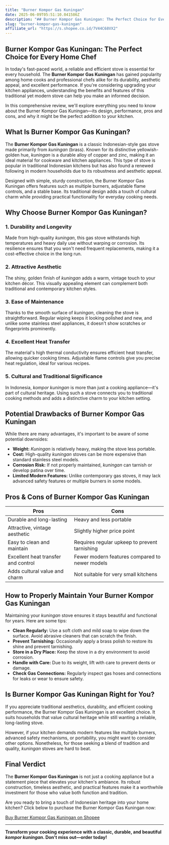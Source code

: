 ```yaml
---
title: "Burner Kompor Gas Kuningan"
date: 2025-06-09T05:51:10.041586Z
description: "## Burner Kompor Gas Kuningan: The Perfect Choice for Every Home Chef..."
slug: "burner-kompor-gas-kuningan"
affiliate_url: "https://s.shopee.co.id/7V44C68VX2"
---
```

## Burner Kompor Gas Kuningan: The Perfect Choice for Every Home Chef

In today's fast-paced world, a reliable and efficient stove is essential for every household. The **Burner Kompor Gas Kuningan** has gained popularity among home cooks and professional chefs alike for its durability, aesthetic appeal, and excellent performance. If you're considering upgrading your kitchen appliances, understanding the benefits and features of this traditional yet modern stove can help you make an informed decision.

In this comprehensive review, we'll explore everything you need to know about the Burner Kompor Gas Kuningan—its design, performance, pros and cons, and why it might be the perfect addition to your kitchen.

## What Is Burner Kompor Gas Kuningan?

The **Burner Kompor Gas Kuningan** is a classic Indonesian-style gas stove made primarily from *kuningan* (brass). Known for its distinctive yellowish-golden hue, *kuningan* is a durable alloy of copper and zinc, making it an ideal material for cookware and kitchen appliances. This type of stove is popular in traditional Indonesian kitchens but has also found a renewed following in modern households due to its robustness and aesthetic appeal.

Designed with simple, sturdy construction, the Burner Kompor Gas Kuningan offers features such as multiple burners, adjustable flame controls, and a stable base. Its traditional design adds a touch of cultural charm while providing practical functionality for everyday cooking needs.

## Why Choose Burner Kompor Gas Kuningan?

### 1. Durability and Longevity

Made from high-quality *kuningan*, this gas stove withstands high temperatures and heavy daily use without warping or corrosion. Its resilience ensures that you won't need frequent replacements, making it a cost-effective choice in the long run.

### 2. Attractive Aesthetic

The shiny, golden finish of *kuningan* adds a warm, vintage touch to your kitchen décor. This visually appealing element can complement both traditional and contemporary kitchen styles.

### 3. Ease of Maintenance

Thanks to the smooth surface of *kuningan*, cleaning the stove is straightforward. Regular wiping keeps it looking polished and new, and unlike some stainless steel appliances, it doesn't show scratches or fingerprints prominently.

### 4. Excellent Heat Transfer

The material's high thermal conductivity ensures efficient heat transfer, allowing quicker cooking times. Adjustable flame controls give you precise heat regulation, ideal for various recipes.

### 5. Cultural and Traditional Significance

In Indonesia, *kompor kuningan* is more than just a cooking appliance—it's part of cultural heritage. Using such a stove connects you to traditional cooking methods and adds a distinctive charm to your kitchen setting.

## Potential Drawbacks of Burner Kompor Gas Kuningan

While there are many advantages, it's important to be aware of some potential downsides:

- **Weight:** *Kuningan* is relatively heavy, making the stove less portable.
- **Cost:** High-quality *kuningan* stoves can be more expensive than standard stainless steel models.
- **Corrosion Risk:** If not properly maintained, *kuningan* can tarnish or develop patina over time.
- **Limited Modern Features:** Unlike contemporary gas stoves, it may lack advanced safety features or multiple burners in some models.

## Pros & Cons of Burner Kompor Gas Kuningan

| **Pros**                                 | **Cons**                                          |
|-------------------------------------------|---------------------------------------------------|
| Durable and long-lasting                | Heavy and less portable                         |
| Attractive, vintage aesthetic            | Slightly higher price point                     |
| Easy to clean and maintain               | Requires regular upkeep to prevent tarnishing |
| Excellent heat transfer and control      | Fewer modern features compared to newer models|
| Adds cultural value and charm            | Not suitable for very small kitchens           |

## How to Properly Maintain Your Burner Kompor Gas Kuningan

Maintaining your *kuningan* stove ensures it stays beautiful and functional for years. Here are some tips:

- **Clean Regularly:** Use a soft cloth and mild soap to wipe down the surface. Avoid abrasive cleaners that can scratch the finish.
- **Prevent Tarnishing:** Occasionally apply a brass polish to restore its shine and prevent tarnishing.
- **Store in a Dry Place:** Keep the stove in a dry environment to avoid corrosion.
- **Handle with Care:** Due to its weight, lift with care to prevent dents or damage.
- **Check Gas Connections:** Regularly inspect gas hoses and connections for leaks or wear to ensure safety.

## Is Burner Kompor Gas Kuningan Right for You?

If you appreciate traditional aesthetics, durability, and efficient cooking performance, the Burner Kompor Gas Kuningan is an excellent choice. It suits households that value cultural heritage while still wanting a reliable, long-lasting stove. 

However, if your kitchen demands modern features like multiple burners, advanced safety mechanisms, or portability, you might want to consider other options. Nonetheless, for those seeking a blend of tradition and quality, *kuningan* stoves are hard to beat.

## Final Verdict

The **Burner Kompor Gas Kuningan** is not just a cooking appliance but a statement piece that elevates your kitchen's ambiance. Its robust construction, timeless aesthetic, and practical features make it a worthwhile investment for those who value both function and tradition.

Are you ready to bring a touch of Indonesian heritage into your home kitchen? Click below to purchase the Burner Kompor Gas Kuningan now:

[Buy Burner Kompor Gas Kuningan on Shopee](https://s.shopee.co.id/7V44C68VX2)

---

**Transform your cooking experience with a classic, durable, and beautiful *kompor kuningan*. Don't miss out—order today!**